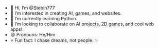 - 👋 Hi, I’m @Stebin777
- 👀 I’m interested in creating AI, games, and websites.
- 🌱 I’m currently learning Python.
- 💞️ I’m looking to collaborate on AI projects, 2D games, and cool web apps!
- 😄 Pronouns: He/Him
- ⚡ Fun fact: I chase dreams, not people. ✨

